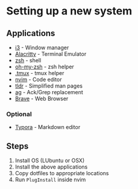 # Setting up a new system

## Applications

- [i3](https://i3wm.org/) - Window manager
- [Alacritty](https://github.com/alacritty/alacritty) - Terminal Emulator
- [zsh](https://www.zsh.org/) - shell
- [oh-my-zsh](https://ohmyz.sh/) - zsh helper
- [.tmux](https://github.com/gpakosz/.tmux) - tmux helper
- [nvim](https://neovim.io/) - Code editor
- [tldr](https://github.com/tldr-pages/tldr) - Simplified man pages
- [ag](https://github.com/ggreer/the_silver_searcher) - Ack/Grep replacement
- [Brave](https://brave.com/) - Web Browser

### Optional

- [Typora](https://typora.io/) - Markdown editor

## Steps

1. Install OS (LUbuntu or OSX)
2. Install the above applications
3. Copy dotfiles to appropriate locations
4. Run `PlugInstall` inside nvim


